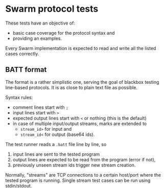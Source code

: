 # Swarm protocol tests

These tests have an objective of:

* basic case coverage for the protocol syntax and
* providing an examples.

Every Swarm implementation is expected to read and write all the listed cases correctly.

## BATT format

The format is a rather simplistic one, serving the goal of blackbox testing line-based protocols.
It is as close to plain text file as possible.

Syntax rules:

* comment lines start with `;`
* input lines start with `>`
* expected output lines start with `<` or nothing (this is the default)
* in case of multiple input/output streams, marks are extended to
    * `stream_id>` for input and
    * `stream_id<` for output (base64 ids).

The test runner reads a `.batt` file line by line, so

1. input lines are sent to the tested program
2. output lines are expected to be read from the program (error if not),
3. previously unseen stream ids trigger new stream creation.

Normally, "streams" are TCP connections to a certain host/port where the tested program is running.
Single stream test cases can be run using stdin/stdout.
